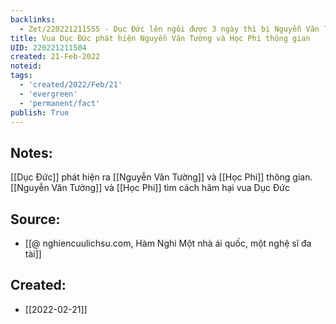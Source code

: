 ```yaml
---
backlinks:
  - Zet/220221211555 - Dục Đức lên ngôi được 3 ngày thì bị Nguyễn Văn Tường hãm hại nhốt vào ngục tối
title: Vua Dục Đức phát hiện Nguyễn Văn Tường và Học Phi thông gian
UID: 220221211504
created: 21-Feb-2022
noteid:
tags:
  - 'created/2022/Feb/21'
  - 'evergreen'
  - 'permanent/fact'
publish: True
---
```

## Notes:
[[Dục Đức]] phát hiện ra [[Nguyễn Văn Tường]] và [[Học Phi]] thông gian. [[Nguyễn Văn Tường]] và [[Học Phi]] tìm cách hãm hại vua Dục Đức

## Source:
- [[@ nghiencuulichsu.com, Hàm Nghi Một nhà ái quốc, một nghệ sĩ đa tài]]





## Created:
- [[2022-02-21]]
